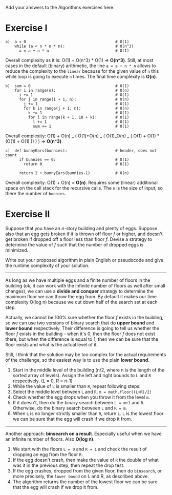 Add your answers to the Algorithms exercises here.

# Exercise I

```
a)  a = 0                                       # O(1)
    while (a < n * n * n):                      # O(n^3)
      a = a + n * n                             # O(1)
```

Overall complexity as it is: O(1) + O(n^3) \* O(1) => **O(n^3)**. Still, at most
cases in the default (binary) arithmetic, the line `a = a + n * n` allows to
reduce the complexity to the `linear` because for the given value of `n` this
while loop is going to execute `n` times. The final time complexity is **O(n)**.

```
b)  sum = 0                                     # O(1)
    for i in range(n):                          # O(n)
      i += 1                                    # O(1)
      for j in range(i + 1, n):                 # O(n)
        j += 1                                  # O(1)
        for k in range(j + 1, n):               # O(n)
          k += 1                                # O(1)
          for l in range(k + 1, 10 + k):        # O(1)
            l += 1                              # O(1)
            sum += 1                            # O(1)
```

Overall complexity: O(1) + O(n) _ ( O(1)+O(n) _ ( O(1)_O(n) _ ( O(1) + O(1) \*
(O(1) + O(1) )) ) ) => **O(n^3)**.

```
c)  def bunnyEars(bunnies):                     # header, does not count
      if bunnies == 0:                          # O(1)
        return 0                                # O(1)

      return 2 + bunnyEars(bunnies-1)           # O(n)
```

Overall complexity: O(1) + O(n) = **O(n)**. Requires some (linear) additional
space on the call stack for the recursive calls. The `n` is the size of input,
so there the number of `bunnies`.

# Exercise II

Suppose that you have an _n_-story building and plenty of eggs. Suppose also
that an egg gets broken if it is thrown off floor _f_ or higher, and doesn't get
broken if dropped off a floor less than floor _f_. Devise a strategy to
determine the value of _f_ such that the number of dropped eggs is minimized.

Write out your proposed algorithm in plain English or pseudocode and give the
runtime complexity of your solution.

---

As long as we have multiple eggs and a finite number of floors in the building
(ok, it can work with the infinite number of floors as well after small
changes), we can use a **divide and conquer** strategy to determine the maximum
floor we can throw the egg from. By default it makes our time complexity O(log
n) because we cut down half of the search set at each step.

Actually, we cannot be 100% sure whether the floor _f_ exists in the building,
so we can use two versions of binary search that do **upper bound** and **lower
bound** respectively. Their difference is going to tell us whether the floor _f_
exists in the building - when it's 0, then the floor _f_ does not exist there,
but when the difference is equal to 1, then we can be sure that the floor exists
and what is the actual level of it.

Still, I think that the solution may be too complex for the actual requirements
of the challenge, so the easiest way is to use the plain **lower bound**.

1. Start in the middle level of the building (n/2, where n is the length of the
   sorted array of levels). Assign the left and right bounds to `L` and `R`
   respectively. (L = 0, R = n-1)
2. While the value of `L` is smaller than `R`, repeat following steps:
3. Select the middle level between `L` and `R`. `m = math.floor((L+R)/2)`
4. Check whether the egg drops when you throw it from the level `m`.
5. If it doesn't, then do the binary search between `L = m+1` and `R`.
   Otherwise, do the binary search between `L` and `R = m`.
6. When `L` is no longer strictly smaller than `R`, return `L`. `L` is the
   lowest floor we can be sure that the egg will crash if we drop it from.

---

Another approach: **binsearch on a result**. Especially useful when we have an
infinite number of floors. Also **O(log n)**.

1. We start with the floors `L = 0` and `R = 1` and check the result of dropping
   an egg from the floor `R`.
2. If the egg doesn't crash, then make the value of `R` the double of what was
   it in the previous step, then repeat the drop test.
3. If the egg crashes, dropped from the given floor, then do `binsearch`, or
   more precisely, the `lower bound` on L and R, as described above.
4. The algorithm returns the number of the lowest floor we can be sure that the
   egg will crash if we drop it from.
